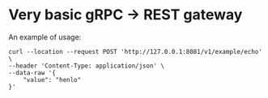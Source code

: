 # Very basic gRPC -> REST gateway

An example of usage:
```
curl --location --request POST 'http://127.0.0.1:8081/v1/example/echo' \
--header 'Content-Type: application/json' \
--data-raw '{
    "value": "henlo"
}'
```
